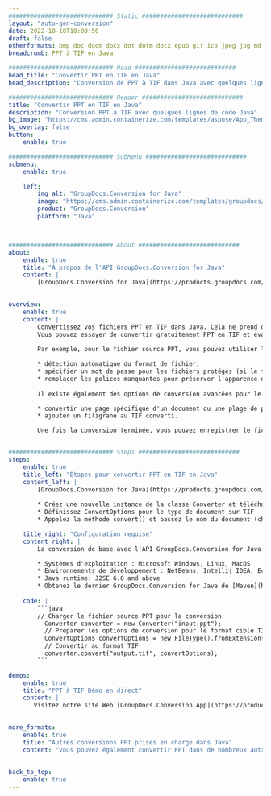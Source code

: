 ```yaml
---
############################# Static ############################
layout: "auto-gen-conversion"
date: 2022-10-18T18:00:50
draft: false
otherformats: bmp doc docm docx dot dotm dotx epub gif ico jpeg jpg md odt ott pdf png psd rtf tex tif tiff txt xps
breadcrumb: PPT à TIF en Java

############################# Head ############################
head_title: "Convertir PPT en TIF en Java"
head_description: "Conversion de PPT à TIF dans Java avec quelques lignes de code. Convertissez plus de 160 formats de fichiers à l'aide de l'API de conversion de documents GroupDocs pour Java"

############################# Header ############################
title: "Convertir PPT en TIF en Java"
description: "Conversion PPT à TIF avec quelques lignes de code Java"
bg_image: "https://cms.admin.containerize.com/templates/aspose/App_Themes/V3/images/bg/header1.png"
bg_overlay: false
button:
    enable: true

############################# SubMenu ############################
submenu:
    enable: true

    left:
        img_alt: "GroupDocs.Conversion for Java"
        image: "https://cms.admin.containerize.com/templates/groupdocs/images/product-logos/90x90-noborder/groupdocs-conversion-java.png"
        product: "GroupDocs.Conversion"
        platform: "Java"



############################# About ############################
about:
    enable: true
    title: "À propos de l'API GroupDocs.Conversion for Java"
    content: |
        [GroupDocs.Conversion for Java](https://products.groupdocs.com/conversion/java/) est une API de conversion de format de fichier avancée pour la conversion entre les formats d'image et de document populaires tels que Microsoft Office, OpenDocument, PDF, HTML, e-mail, CAO. et bien plus encore avec seulement quelques lignes de code. L'API native détecte automatiquement les formats des documents originaux et propose de nombreuses options de personnalisation des documents convertis. Outre la fonction d'extraction d'informations d'un document, il prend également en charge la mise en cache des résultats de conversion sur le disque local par défaut. Cependant, tout type de stockage de cache peut être pris en charge en implémentant les interfaces appropriées - Amazon S3, Dropbox, Google Drive, Windows Azure, Reddis ou tout autre.
    

overview:
    enable: true
    content: |
        Convertissez vos fichiers PPT en TIF dans Java. Cela ne prend que quelques lignes de code Java sur n'importe quelle plate-forme de votre choix, telle que Windows, Linux, macOS.
        Vous pouvez essayer de convertir gratuitement PPT en TIF et évaluer la qualité des résultats de conversion. En plus des scripts de conversion de fichiers simples, vous pouvez essayer des options plus sophistiquées pour charger le fichier source PPT et stocker la sortie TIF. 
        
        Par exemple, pour le fichier source PPT, vous pouvez utiliser les options de chargement suivantes :

        * détection automatique du format de fichier;
        * spécifier un mot de passe pour les fichiers protégés (si le format de fichier le prend en charge);
        * remplacer les polices manquantes pour préserver l'apparence du document.
        
        Il existe également des options de conversion avancées pour le fichier TIF :

        * convertir une page spécifique d'un document ou une plage de pages;
        * ajouter un filigrane au TIF converti.

        Une fois la conversion terminée, vous pouvez enregistrer le fichier TIF dans votre chemin de fichier local ou dans un stockage tiers tel que FTP, Amazon S3, Google Drive, Dropbox, etc. Veuillez noter - pour convertir PPT à TIF, vous n'avez pas besoin d'installer de logiciel supplémentaire, tel que MS Office, Open Office, Adobe Acrobat Reader, etc.


############################# Steps ############################
steps:
    enable: true
    title_left: "Étapes pour convertir PPT en TIF en Java"
    content_left: |
        [GroupDocs.Conversion for Java](https://products.groupdocs.com/conversion/java/) permet aux développeurs de convertir facilement le fichier PPT en TIF avec quelques lignes de code.
        
        * Créez une nouvelle instance de la classe Converter et téléchargez le fichier PPT avec le chemin complet
        * Définissez ConvertOptions pour le type de document sur TIF
        * Appelez la méthode convert() et passez le nom du document (chemin complet) et le format (TIF) en tant que paramètre

    title_right: "Configuration requise"
    content_right: |
        La conversion de base avec l'API GroupDocs.Conversion for Java peut être effectuée avec seulement quelques lignes de code. Nos API sont prises en charge sur toutes les principales plates-formes et systèmes d'exploitation. Avant d'exécuter le code ci-dessous, assurez-vous que les prérequis suivants sont installés sur votre système.

        * Systèmes d'exploitation : Microsoft Windows, Linux, MacOS
        * Environnements de développement : NetBeans, Intellij IDEA, Eclipse, etc.
        * Java runtime: J2SE 6.0 and above
        * Obtenez le dernier GroupDocs.Conversion for Java de [Maven](https://repository.groupdocs.com/webapp/#/artifacts/browse/tree/General/repo/com/groupdocs/groupdocs-conversion)
         
    code: |
        ```java    
        // Charger le fichier source PPT pour la conversion
          Converter converter = new Converter("input.ppt");
          // Préparer les options de conversion pour le format cible TIF
          ConvertOptions convertOptions = new FileType().fromExtension("tif").getConvertOptions();
          // Convertir au format TIF
          converter.convert("output.tif", convertOptions);
        ```

demos:
    enable: true
    title: "PPT à TIF Démo en direct"
    content: |
       Visitez notre site Web [GroupDocs.Conversion App](https://products.groupdocs.app/conversion/family) et essayez la conversion PPT à TIF maintenant. La démo gratuite présente les avantages suivants
          

more_formats:
    enable: true
    title: "Autres conversions PPT prises en charge dans Java"
    content: "Vous pouvez également convertir PPT dans de nombreux autres formats de fichiers. Veuillez consulter la liste ci-dessous."
       
       
back_to_top:
    enable: true
---
```

